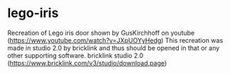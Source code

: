 # lego-iris
Recreation of Lego iris door shown by GusKirchhoff on youtube (https://www.youtube.com/watch?v=JXpUOYyHedg)
This recreation was made in studio 2.0 by bricklink and thus should be opened in that or any other supporting software.
bricklink studio 2.0 (https://www.bricklink.com/v3/studio/download.page)
